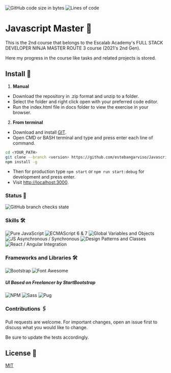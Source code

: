 ![GitHub code size in bytes](https://img.shields.io/github/languages/code-size/estebangarviso/JavascriptMaster)
![Lines of code](https://img.shields.io/tokei/lines/github/estebangarviso/JavascriptMaster)
# Javascript Master 🚀
This is the 2nd course that belongs to the Escalab Academy's FULL STACK DEVELOPER NINJA MASTER ROUTE 3 course (2021's 2nd Gen).

Here my progress in the course like tasks and related projects is stored.

## Install 🔧
1. **Manual**
- Download the repository in .zip format and unzip to a folder.
- Select the folder and right click open with your preferred code editor.
- Run the index.html file in docs folder to view the exercise in your browser.
2. **From terminal**
- Download and install [GIT](https://git-scm.com/downloads).
- Open CMD or BASH terminal and type and press enter each line of command.
```sh
cd <YOUR_PATH>
git clone --branch <version> https://github.com/estebangarviso/JavascriptMaster 
npm install -g
```
- Then for production type ```npm start``` or ```npm run start:debug``` for development and press enter.
- Visit [http://localhost:3000](http://localhost:3000).
### Status 📖
![GitHub branch checks state](https://img.shields.io/github/checks-status/estebangarviso/JavascriptMaster/main?style=solid)
### Skills 🛠️
![Pure JavaScript](https://img.shields.io/badge/Pure%20Javascript--F7DF1E?style=solid&labelColor=F7DF1E&logoColor=000000&logo=JavaScript)
![ECMAScript 6 & 7](https://img.shields.io/badge/ECMAScript-6%20%26%207-F7DF1E?style=solid&labelColor=F7DF1E&logoColor=000000&logo=JavaScript)
![Global Variables and Objects](https://img.shields.io/badge/Global%20Variables%20and%20Objects--F7DF1E?style=solid&labelColor=F7DF1E&logoColor=000000&logo=JavaScript)
![JS Asynchronous / Synchronous](https://img.shields.io/badge/JS%20Asynchronous%20%2F%20Synchronous--F7DF1E?style=solid&labelColor=F7DF1E&logoColor=000000&logo=JavaScript)
![Design Patterns and Classes](https://img.shields.io/badge/Design%20Patterns%20and%20Classes--F7DF1E?style=solid&labelColor=F7DF1E&logoColor=000000&logo=JavaScript)
![React / Angular Integration](https://img.shields.io/badge/React%20%2F%20Angular%20Integration--F7DF1E?style=solid&labelColor=F7DF1E&logoColor=000000&logo=JavaScript)

### Frameworks and Libraries 🛠️
![Bootstrap](https://img.shields.io/badge/Bootstrap-v4.6.0-7952B3?style=solid&logoColor=ffffff&labelColor=7952B3&logo=bootstrap)
![Font Awesome](https://img.shields.io/badge/FontAwesome-v5.15-339AF0?style=solid&labelColor=339AF0&logoColor=ffffff&logo=FontAwesome)

##### UI Based on Freelancer by StartBootstrap
![NPM](https://img.shields.io/badge/npm-v6.14.11-CB3837?style=solid&labelColor=CB3837&logoColor=ffffff&logo=NPM)
![Sass](https://img.shields.io/badge/Sass-v6.14.11-CC6699?style=solid&labelColor=CC6699&logoColor=ffffff&logo=Sass)
![Pug](https://img.shields.io/badge/Pug-v3.0.2-A86454?style=solid&labelColor=A86454&logoColor=ffffff&logo=Pug)

### Contributions 🖇️

Pull requests are welcome. For important changes, open an issue first to discuss what you would like to change.

Be sure to update the tests accordingly.

## License 📄
[MIT](https://choosealicense.com/licenses/mit/)